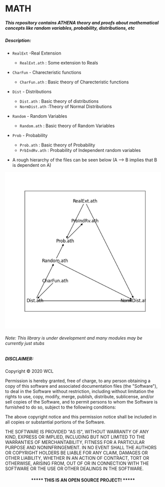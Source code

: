 # MATH 

##### This repository contains ATHENA theory and proofs about mathematical concepts like random variables, probability, distributions, etc  


##### Description:

* `RealExt` -Real Extension    
	* `RealExt.ath` : Some extension to Reals 

* `CharFun` - Charecteristic functions    
	* `CharFun.ath` : Basic theory of Charecteristic functions  

* `Dist` - Distributions    
	* `Dist.ath` : Basic theory of distributions    
	* `NormDist.ath` :Theory of Normal Distributions

* `Random` - Random Variables    
	* `Random.ath` : Basic theory of Random Variables

* `Prob` - Probability    
	* `Prob.ath` : Basic theory of Probability    
	* `PrbIndRv.ath` : Probability of Independent random variables

* A rough hierarchy of the files can be seen below (A --> B implies that B is dependent on A)
<p align="center">
  <img src="hierarchy.png">
</p>

###### Note: This library is under development and many modules may be currently just stubs

##### DISCLAIMER: 
Copyright &copy; 2020 WCL

Permission is hereby granted, free of charge, to any person obtaining a copy
of this software and associated documentation files (the "Software"), to deal
in the Software without restriction, including without limitation the rights
to use, copy, modify, merge, publish, distribute, sublicense, and/or sell
copies of the Software, and to permit persons to whom the Software is
furnished to do so, subject to the following conditions:

The above copyright notice and this permission notice shall be included in all
copies or substantial portions of the Software.

THE SOFTWARE IS PROVIDED "AS IS", WITHOUT WARRANTY OF ANY KIND, EXPRESS OR
IMPLIED, INCLUDING BUT NOT LIMITED TO THE WARRANTIES OF MERCHANTABILITY,
FITNESS FOR A PARTICULAR PURPOSE AND NONINFRINGEMENT. IN NO EVENT SHALL THE
AUTHORS OR COPYRIGHT HOLDERS BE LIABLE FOR ANY CLAIM, DAMAGES OR OTHER
LIABILITY, WHETHER IN AN ACTION OF CONTRACT, TORT OR OTHERWISE, ARISING FROM,
OUT OF OR IN CONNECTION WITH THE SOFTWARE OR THE USE OR OTHER DEALINGS IN THE
SOFTWARE.
#### <p align="middle">***** THIS IS AN OPEN SOURCE PROJECT! *****</p>

